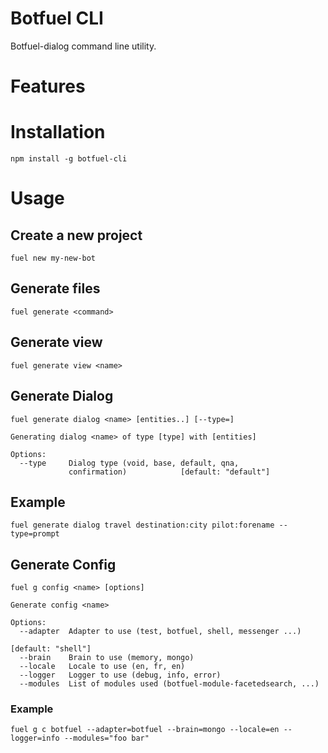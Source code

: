# Botfuel CLI

Botfuel-dialog command line utility.

# Features

# Installation
```shell
npm install -g botfuel-cli
```

# Usage

## Create a new project

```shell
fuel new my-new-bot
````

## Generate files

```shell
fuel generate <command>
```

## Generate view

```shell
fuel generate view <name>
```

## Generate Dialog

```
fuel generate dialog <name> [entities..] [--type=]

Generating dialog <name> of type [type] with [entities]

Options:
  --type     Dialog type (void, base, default, qna,
             confirmation)            [default: "default"]
```

## Example

```shell
fuel generate dialog travel destination:city pilot:forename --type=prompt
```

## Generate Config

```shell
fuel g config <name> [options]

Generate config <name>

Options:
  --adapter  Adapter to use (test, botfuel, shell, messenger ...)
                                                              [default: "shell"]
  --brain    Brain to use (memory, mongo)
  --locale   Locale to use (en, fr, en)
  --logger   Logger to use (debug, info, error)
  --modules  List of modules used (botfuel-module-facetedsearch, ...)
```

### Example
```shell
fuel g c botfuel --adapter=botfuel --brain=mongo --locale=en --logger=info --modules="foo bar"
```
